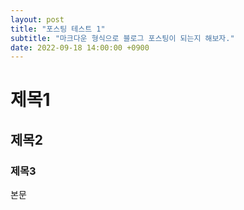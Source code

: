 ```yaml
---
layout: post
title: "포스팅 테스트 1"
subtitle: "마크다운 형식으로 블로그 포스팅이 되는지 해보자."
date: 2022-09-18 14:00:00 +0900
---
```


# 제목1
## 제목2
### 제목3

본문
